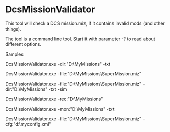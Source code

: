 # DcsMissionValidator
This tool will check a DCS mission.miz, if it contains invalid mods (and other things).

The tool is a command line tool. Start it with parameter -? to read about different options.




Samples:

DcsMissionValidator.exe -dir:"D:\MyMissions" -txt

DcsMissionValidator.exe -file:"D:\MyMissions\SuperMission.miz"

DcsMissionValidator.exe -file:"D:\MyMissions\SuperMission.miz" -dir:"D:\MyMissions" -txt -sim

DcsMissionValidator.exe -rec:"D:\MyMissions" 

DcsMissionValidator.exe -mon:"D:\MyMissions" -txt

DcsMissionValidator.exe -file:"D:\MyMissions\SuperMission.miz" -cfg:"d:\myconfig.xml"
